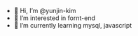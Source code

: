 - 👋 Hi, I’m @yunjin-kim
- 👀 I’m interested in fornt-end
- 🌱 I’m currently learning mysql, javascript

<!---
yunjin-kim/yunjin-kim is a ✨ special ✨ repository because its `README.md` (this file) appears on your GitHub profile.
You can click the Preview link to take a look at your changes.
--->

